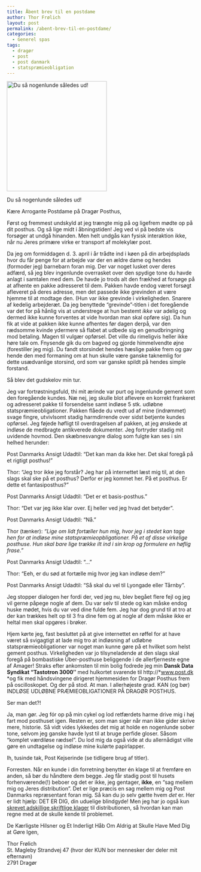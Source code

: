 ```yaml
---
title: Åbent brev til en postdame
author: Thor Frølich
layout: post
permalink: /abent-brev-til-en-postdame/
categories:
  - Generel spas
tags:
  - dragør
  - post
  - post danmark
  - statspræmieobligation
---
```

<div id="attachment_533" class="wp-caption alignright" style="width: 277px">
  <img class="size-full wp-image-533" title="Gammel og ond i sulet" src="http://www.abekat.net/images/scaled-image.jpg" alt="Du så nogenlunde således ud!" width="267" height="294" /><p class="wp-caption-text">
    Du så nogenlunde således ud!
  </p>
</div>

Kære Arrogante Postdame på Dragør Posthus,

Først og fremmest undskyld at jeg trængte mig på og ligefrem mødte op på dit posthus. Og så lige midt i åbningstiden! Jeg ved vi på bedste vis forsøger at undgå hinanden. Men helt undgås kan fysisk interaktion ikke, når nu Jeres primære virke er transport af molekylær post. <!--more-->

Da jeg om formiddagen d. 3. april i år trådte ind i køen på din arbejdsplads hvor du får penge for at arbejde var der en ældre dame og hendes (formoder jeg) barnebarn foran mig. Der var noget lusket over deres adfærd, så jeg blev ingenlunde overrasket over den spydige tone du havde anlagt i samtalen med dem. De havde jo trods alt den frækhed at forsøge på at afhente en pakke adresseret til dem. Pakken havde endog været forsøgt afleveret på deres adresse, men det passede ikke grevinden at være hjemme til at modtage den. (Hun var ikke grevinde i virkeligheden. Snarere af kedelig arbejderæt. Da jeg benyttede “grevinde”-titlen i det foregående var det for på hånlig vis at understrege at hun bestemt *ikke* var adelig og dermed ikke kunne forventes at vide hvordan man skal opføre sig). Da hun fik at vide at pakken ikke kunne afhentes før dagen derpå, var den rædsomme kvinde ydermere så flabet at udbede sig en genudbringning mod betaling. Magen til vulgær opførsel. Det ville du rimeligvis heller ikke høre tale om. Fnysende gik du om bagved og gjorde himmelvendte øjne (forestiller jeg mig). Du fandt storsindet hendes hæslige pakke frem og gav hende den med formaning om at hun skulle være ganske taknemlig for dette usædvanlige storsind, ord som var ganske spildt på hendes simple forstand.

Så blev det gudskelov min tur.

Jeg var fortrøstningsfuld, thi mit ærinde var purt og ingenlunde gement som den foregående kundes. Næ nej, jeg skulle blot aflevere en korrekt frankeret og adresseret pakke til forsendelse samt indløse 5 stk. udløbne statspræmieobligationer. Pakken flåede du vredt ud af mine (indrømmet) svage fingre, utvivlsomt stadig harmdirrende over sidst betjente kundes opførsel. Jeg føjede høfligt til overdragelsen af pakken, at jeg ønskede at indløse de medbragte antikverede dokumenter. Jeg fortryder stadig mit uvidende hovmod. Den skæbnesvangre dialog som fulgte kan ses i sin helhed herunder:

Post Danmarks Ansigt Udadtil: “Det kan man da ikke her. Det skal foregå på et rigtigt posthus!”

Thor: “Jeg tror ikke jeg forstår? Jeg har på internettet læst mig til, at den slags skal ske på et posthus? Derfor er jeg kommet her. På et posthus. Er dette et fantasiposthus?”

Post Danmarks Ansigt Udadtil: “Det er et basis-posthus.”

Thor: “Det var jeg ikke klar over. Ej heller ved jeg hvad det betyder”.

Post Danmarks Ansigt Udadtil: “Nå.”

Thor (tænker): *“Lige om lidt fortæller hun mig, hvor jeg i stedet kan tage hen for at indløse mine statspræmieopbligationer. På et af disse virkelige posthuse. Hun skal bare lige trække ilt ind i sin krop og formulere en høflig frase.”*

Post Danmarks Ansigt Udadtil: “…”

Thor: “Eeh, er du sød at fortælle mig hvor jeg kan indløse dem?”

Post Danmarks Ansigt Udadtil: “Så skal du vel til Lyongade eller Tårnby”.

Jeg stopper dialogen her fordi der, ved jeg nu, blev begået flere fejl og jeg vil gerne påpege nogle af dem. Du var selv til stede og kan måske endog huske mødet, hvis du var ved dine fulde fem. Jeg har dog grund til at tro at der kan trækkes helt op til 3 fra dine fem og at nogle af dem måske ikke er heltal men skal opgøres i brøker.

Hjem kørte jeg, fast besluttet på at give internettet en røffel for at have været så svigagtigt at lade mig tro at indløsning af udløbne statspræmieobligationer var noget man kunne gøre på et hvilket som helst gement posthus. Virkeligheden var jo tilsyneladende at den slags skal foregå på bombastiske Über-posthuse beliggende i de allerfjerneste egne af Amager! Straks efter ankomsten til min bolig fodrede jeg min **Dansk Data Syndikat “Tastotron 3000″** med hulkortet svarende til http://*www.post.dk *og fik med håndsvingene dirigeret hjemmesiden for Dragør Posthus frem på oscilloskopet. Og der på stod. At man. I allerhøjeste grad. KAN (og bør) INDLØSE UDLØBNE PRÆMIEOBLIGATIONER PÅ DRAGØR POSTHUS.

Ser man det?!

Ja, man gør. Jeg fór op på min cykel og lod retfærdets harme drive mig i høj fart mod posthuset igen. Resten er, som man siger når man ikke gider skrive mere, historie. Så vidt vides lykkedes det mig at holde en nogenlunde sober tone, selvom jeg ganske havde lyst til at bruge perfide gloser. Såsom “komplet værdiløse rædsel”. Du lod mig da også vide at du allernådigst ville gøre en undtagelse og indløse mine kulørte papirlapper.

Ih, tusinde tak, Post Kejserinde (se tidligere brug af titler).

Forresten. Når en kunde i din forretning benytter én klage til at fremføre en anden, så bør du håndtere dem begge. Jeg får stadig post til husets forhenværende(!) beboer og det er ikke, jeg gentager, **ikke**, en “sag mellem mig og Jeres distribution”. Det er lige præcis en sag mellem mig og Post Danmarks repræsentant foran mig. Så kan du jo selv gætte hvem *det* er. Her er lidt hjælp: DET ER DIG, din uduelige blindgyde! Men jeg har jo også kun [skrevet adskillige skriftlige klager][1] til distributionen, så hvordan kan man regne med at de skulle kende til problemet.

De Kærligste Hilsner og Et Inderligt Håb Om Aldrig at Skulle Have Med Dig at Gøre Igen,

Thor Frølich  
St. Magleby Strandvej 47 (hvor der KUN bor mennesker der deler mit efternavn)  
2791 Dragør

 [1]: http://www.abekat.net/al-for-megen-post/